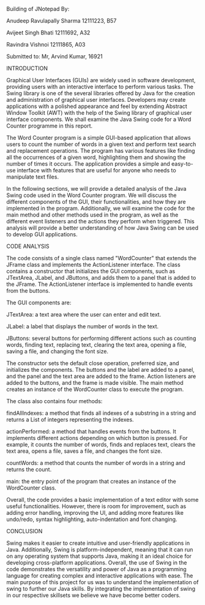 Building of JNotepad
By:

Anudeep Ravulapally Sharma
12111223, B57

Avijeet Singh Bhati 
12111692, A32

Ravindra Vishnoi
12111865, A03

Submitted to: Mr, Arvind Kumar, 16921



INTRODUCTION

Graphical User Interfaces (GUIs) are widely used in software development, providing users
with an interactive interface to perform various tasks. The Swing library is one of the several libraries
offered by Java for the creation and administration of graphical user
interfaces. Developers may create applications with a polished appearance and
feel by extending Abstract Window Toolkit (AWT) with the help of the Swing
library of graphical user interface components. We shall examine the Java Swing
code for a Word Counter programme in this report.

The Word Counter program is a simple GUI-based application that allows users to
count the number of words in a given text and perform text search and
replacement operations. The program has various features like finding all the
occurrences of a given word, highlighting them and showing the number of times
it occurs. The application provides a simple and easy-to-use interface with
features that are useful for anyone who needs to manipulate text files.

In the following sections, we will provide a detailed analysis of the Java Swing
code used in the Word Counter program. We will discuss the different components
of the GUI, their functionalities, and how they are implemented in the program.
Additionally, we will examine the code for the main method and other methods
used in the program, as well as the different event listeners and the actions
they perform when triggered. This analysis will provide a better understanding
of how Java Swing can be used to develop GUI applications.



CODE ANALYSIS

The code consists of a single class named "WordCounter" that extends the
JFrame class and implements the ActionListener interface. The class contains a
constructor that initializes the GUI components, such as JTextArea, JLabel, and
JButtons, and adds them to a panel that is added to the JFrame. The
ActionListener interface is implemented to handle events from the buttons.

The GUI components are:

JTextArea: a text area where the user can enter and
edit text.

JLabel: a label that displays the number of words in
the text.

JButtons: several buttons for performing different
actions such as counting words, finding text, replacing text, clearing the text
area, opening a file, saving a file, and changing the font size.

The constructor sets the default close operation, preferred size, and initializes
the components. The buttons and the label are added to a panel, and the panel
and the text area are added to the frame. Action listeners are added to the
buttons, and the frame is made visible. The main method creates an instance of
the WordCounter class to execute the program.

The class also contains four methods:

findAllIndexes: a method that finds all indexes of a
substring in a string and returns a List of integers representing the indexes.

actionPerformed: a method that handles events from
the buttons. It implements different actions depending on which button is
pressed. For example, it counts the number of words, finds and replaces text,
clears the text area, opens a file, saves a file, and changes the font size.

countWords: a method that counts the number of words
in a string and returns the count.

main: the entry point of the program that creates an
instance of the WordCounter class.

Overall, the code provides a basic implementation of a text editor with some useful
functionalities. However, there is room for improvement, such as adding error
handling, improving the UI, and adding more features like undo/redo, syntax
highlighting, auto-indentation and font changing.



CONCLUSION

Swing makes it easier to create intuitive and user-friendly applications in Java.
Additionally, Swing is platform-independent, meaning that it can run on any
operating system that supports Java, making it an ideal choice for developing
cross-platform applications. Overall, the use of Swing in the code demonstrates
the versatility and power of Java as a programming language for creating
complex and interactive applications with ease. The main purpose of this
project for us was to understand the implementation of swing to further our
Java skills. By integrating the implementation of swing in our respective
skillsets we believe we have become better coders.
